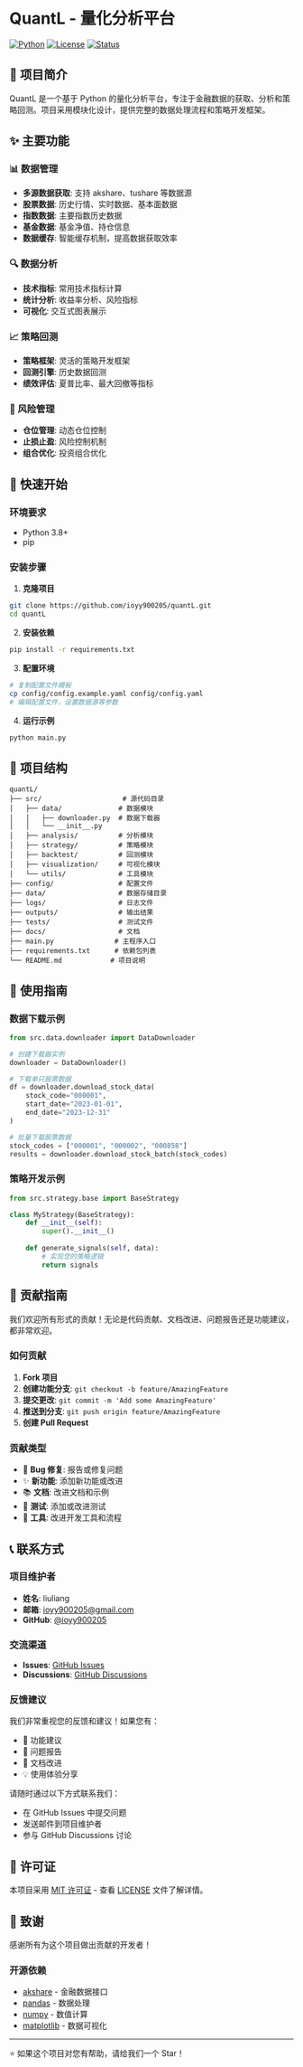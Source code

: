# QuantL - 量化分析平台

[![Python](https://img.shields.io/badge/Python-3.8+-blue.svg)](https://www.python.org/downloads/)
[![License](https://img.shields.io/badge/License-MIT-green.svg)](LICENSE)
[![Status](https://img.shields.io/badge/Status-Active-brightgreen.svg)]()

## 📖 项目简介

QuantL 是一个基于 Python 的量化分析平台，专注于金融数据的获取、分析和策略回测。项目采用模块化设计，提供完整的数据处理流程和策略开发框架。

## ✨ 主要功能

### 📊 数据管理
- **多源数据获取**: 支持 akshare、tushare 等数据源
- **股票数据**: 历史行情、实时数据、基本面数据
- **指数数据**: 主要指数历史数据
- **基金数据**: 基金净值、持仓信息
- **数据缓存**: 智能缓存机制，提高数据获取效率

### 🔍 数据分析
- **技术指标**: 常用技术指标计算
- **统计分析**: 收益率分析、风险指标
- **可视化**: 交互式图表展示

### 📈 策略回测
- **策略框架**: 灵活的策略开发框架
- **回测引擎**: 历史数据回测
- **绩效评估**: 夏普比率、最大回撤等指标

### 🎯 风险管理
- **仓位管理**: 动态仓位控制
- **止损止盈**: 风险控制机制
- **组合优化**: 投资组合优化

## 🚀 快速开始

### 环境要求
- Python 3.8+
- pip

### 安装步骤

1. **克隆项目**
```bash
git clone https://github.com/ioyy900205/quantL.git
cd quantL
```

2. **安装依赖**
```bash
pip install -r requirements.txt
```

3. **配置环境**
```bash
# 复制配置文件模板
cp config/config.example.yaml config/config.yaml
# 编辑配置文件，设置数据源等参数
```

4. **运行示例**
```bash
python main.py
```

## 📁 项目结构

```
quantL/
├── src/                    # 源代码目录
│   ├── data/              # 数据模块
│   │   ├── downloader.py  # 数据下载器
│   │   └── __init__.py
│   ├── analysis/          # 分析模块
│   ├── strategy/          # 策略模块
│   ├── backtest/          # 回测模块
│   ├── visualization/     # 可视化模块
│   └── utils/             # 工具模块
├── config/                # 配置文件
├── data/                  # 数据存储目录
├── logs/                  # 日志文件
├── outputs/               # 输出结果
├── tests/                 # 测试文件
├── docs/                  # 文档
├── main.py               # 主程序入口
├── requirements.txt      # 依赖包列表
└── README.md            # 项目说明
```

## 🔧 使用指南

### 数据下载示例

```python
from src.data.downloader import DataDownloader

# 创建下载器实例
downloader = DataDownloader()

# 下载单只股票数据
df = downloader.download_stock_data(
    stock_code="000001",
    start_date="2023-01-01",
    end_date="2023-12-31"
)

# 批量下载股票数据
stock_codes = ["000001", "000002", "000858"]
results = downloader.download_stock_batch(stock_codes)
```

### 策略开发示例

```python
from src.strategy.base import BaseStrategy

class MyStrategy(BaseStrategy):
    def __init__(self):
        super().__init__()
    
    def generate_signals(self, data):
        # 实现您的策略逻辑
        return signals
```

## 🤝 贡献指南

我们欢迎所有形式的贡献！无论是代码贡献、文档改进、问题报告还是功能建议，都非常欢迎。

### 如何贡献

1. **Fork 项目**
2. **创建功能分支**: `git checkout -b feature/AmazingFeature`
3. **提交更改**: `git commit -m 'Add some AmazingFeature'`
4. **推送到分支**: `git push origin feature/AmazingFeature`
5. **创建 Pull Request**

### 贡献类型

- 🐛 **Bug 修复**: 报告或修复问题
- ✨ **新功能**: 添加新功能或改进
- 📚 **文档**: 改进文档和示例
- 🧪 **测试**: 添加或改进测试
- 🔧 **工具**: 改进开发工具和流程

## 📞 联系方式

### 项目维护者
- **姓名**: liuliang
- **邮箱**: ioyy900205@gmail.com
- **GitHub**: [@ioyy900205](https://github.com/ioyy900205)

### 交流渠道
- **Issues**: [GitHub Issues](https://github.com/ioyy900205/quantL/issues)
- **Discussions**: [GitHub Discussions](https://github.com/ioyy900205/quantL/discussions)

### 反馈建议
我们非常重视您的反馈和建议！如果您有：
- 🚀 功能建议
- 🐛 问题报告
- 📖 文档改进
- 💡 使用体验分享

请随时通过以下方式联系我们：
- 在 GitHub Issues 中提交问题
- 发送邮件到项目维护者
- 参与 GitHub Discussions 讨论

## 📄 许可证

本项目采用 [MIT 许可证](LICENSE) - 查看 [LICENSE](LICENSE) 文件了解详情。

## 🙏 致谢

感谢所有为这个项目做出贡献的开发者！

### 开源依赖
- [akshare](https://github.com/akfamily/akshare) - 金融数据接口
- [pandas](https://pandas.pydata.org/) - 数据处理
- [numpy](https://numpy.org/) - 数值计算
- [matplotlib](https://matplotlib.org/) - 数据可视化

---

⭐ 如果这个项目对您有帮助，请给我们一个 Star！ 